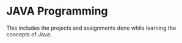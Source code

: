 # JAVA Programming
This includes the projects and assignments done while learning the concepts of Java.
